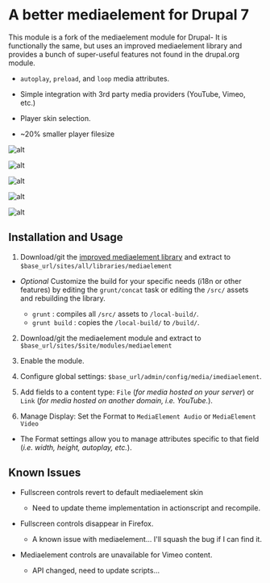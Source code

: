 # A better mediaelement for Drupal 7

This module is a fork of the mediaelement module for Drupal- It is functionally the same, but uses an improved mediaelement library and provides a bunch of super-useful features not found in the drupal.org module.

- `autoplay`, `preload`, and `loop` media attributes.

- Simple integration with 3rd party media providers (YouTube, Vimeo, etc.)

- Player skin selection.

- ~20% smaller player filesize


![alt](https://github.com/ablank/ablank.github.io/blob/master/imediaelement/ME_dark.png")

![alt](https://github.com/ablank/ablank.github.io/blob/master/imediaelement/ME_light.png")

![alt](https://github.com/ablank/ablank.github.io/blob/master/imediaelement/ME_dark_large.png")

![alt](https://github.com/ablank/ablank.github.io/blob/master/imediaelement/ME_light_large.png")

![alt](https://github.com/ablank/ablank.github.io/blob/master/imediaelement/Original_ME.png")

## Installation and Usage

1. Download/git the [improved mediaelement library](https://github.com/ablank/imediaelement) and extract to `$base_url/sites/all/libraries/mediaelement`

-  *Optional* Customize the build for your specific needs (i18n or other features) by editing the `grunt/concat` task or editing the `/src/` assets and rebuilding the library.

    - `grunt` : compiles all `/src/` assets to `/local-build/`.
    - `grunt build` : copies the `/local-build/` to `/build/`.

2. Download/git the mediaelement module and extract to `$base_url/sites/$site/modules/mediaelement`

3. Enable the module.

4. Configure global settings: `$base_url/admin/config/media/imediaelement`.

5. Add fields to a content type: `File` (*for media hosted on your server*) or `Link` (*for media hosted on another domain, i.e. YouTube.*).

6. Manage Display: Set the Format to `MediaElement Audio` or `MediaElement Video`

- The Format settings allow you to manage attributes specific to that field (*i.e. width, height, autoplay, etc.*).

## Known Issues

- Fullscreen controls revert to default mediaelement skin
    - Need to update theme implementation in actionscript and recompile.

- Fullscreen controls disappear in Firefox.
    - A known issue with mediaelement... I'll squash the bug if I can find it.

- Mediaelement controls are unavailable for Vimeo content.
    - API changed, need to update scripts...
